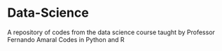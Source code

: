 # Data-Science

A repository of codes from the data science course taught by Professor Fernando Amaral
Codes in Python and R
